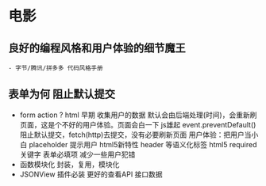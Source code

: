 # 电影

## 良好的编程风格和用户体验的细节魔王
    - 字节/腾讯/拼多多 代码风格手册

## 表单为何 阻止默认提交
- form action ?
  html 早期 收集用户的数据 默认会由后端处理(时间)，会重新刷页面，这是个不好的用户体验。页面会白一下
   js雄起  event.preventDefault() 阻止默认提交，fetch(http)去提交，没有必要刷新页面
   用户体验：把用户当小白
   placeholder 提示用户 html5新特性
   header 等语义化标签 html5
   required 关键字 表单必填项 减少一些用户犯错
- 函数模块化 
  封装，复用，模块化
- JSONView 插件必装 更好的查看API 接口数据
